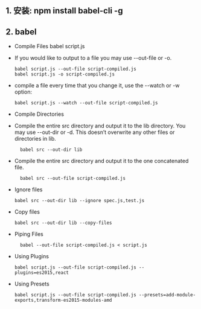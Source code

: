 ## 1. 安装: npm install babel-cli -g
## 2. babel
* Compile Files
      babel script.js

* If you would like to output to a file you may use --out-file or -o.

      babel script.js --out-file script-compiled.js
      babel script.js -o script-compiled.js

* compile a file every time that you change it, use the --watch or -w option:

      babel script.js --watch --out-file script-compiled.js

* Compile Directories
* Compile the entire src directory and output it to the lib directory. You may use --out-dir or -d. This doesn’t overwrite any other files or directories in lib.

        babel src --out-dir lib

* Compile the entire src directory and output it to the one concatenated file.

        babel src --out-file script-compiled.js


* Ignore files

      babel src --out-dir lib --ignore spec.js,test.js

* Copy files

      babel src --out-dir lib --copy-files

* Piping Files

        babel --out-file script-compiled.js < script.js

* Using Plugins

      babel script.js --out-file script-compiled.js --plugins=es2015,react


* Using Presets

      babel script.js --out-file script-compiled.js --presets=add-module-exports,transform-es2015-modules-amd
